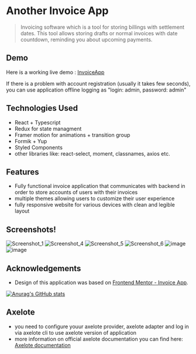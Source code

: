 
# Another Invoice App
>  Invoicing software which is a tool for storing billings with settlement dates. This tool allows storing drafts or normal invoices with date countdown, reminding you about upcoming payments.


## Demo
Here is a working live demo : [InvoiceApp](https://invoice-application-kamilgrabowski.netlify.app/)

If there is a problem with account registration (usually it takes few seconds), you can use application offline logging as "login: admin, password: admin"

## Technologies Used
- React + Typescript
- Redux for state managment
- Framer motion for animations + transition group
- Formik + Yup
- Styled Components
- other libraries like: react-select, moment, classnames, axios etc.


## Features
  - Fully functional invoice application that communicates with backend in order to store accounts of users with their invoices
  - multiple themes allowing users to customize their user experience
  - fully responsive website for various devices with clean and legible layout

## Screenshots!

![Screenshot_1](https://user-images.githubusercontent.com/84017437/168795593-79a80c96-6d90-4725-90ce-08053bb299af.png)
![Screenshot_4](https://user-images.githubusercontent.com/84017437/168795694-057a9d5e-b04e-40d8-b3a0-56b2ac93d7d1.png)
![Screenshot_5](https://user-images.githubusercontent.com/84017437/168795701-7e2da409-0ec6-4899-9858-2f4fee2c7da8.png)
![Screenshot_6](https://user-images.githubusercontent.com/84017437/168795702-df159a5d-ea8c-42fc-bd75-5bd93dfdb755.png)
![image](https://user-images.githubusercontent.com/84017437/168796162-57252a10-28ca-4491-ac73-11905955f11f.png)![image](https://user-images.githubusercontent.com/84017437/168796523-4a1d1a05-2dca-443e-934f-e49a738ed3b8.png)


## Acknowledgements
- Design of this application was based on [Frontend Mentor - Invoice App](https://www.frontendmentor.io/challenges/invoice-app-i7KaLTQjl).


<!-- You don't have to include all sections - just the one's relevant to your project -->
[![Anurag's GitHub stats](https://github-readme-stats.vercel.app/api?username=GrabowskiKamil112&hide=prs,issues,contribs,stars)](https://github.com/anuraghazra/github-readme-stats)


## Axelote

- you need to configure youur axelote provider, axelote adapter and log in via axelote cli to use axelote version of application
- more information on official axelote documentation you can find here: [Axelote documentation](https://axelote.com/docs)

